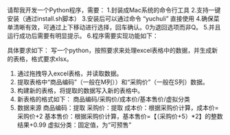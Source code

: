 请帮我开发一个Python程序，需要：
    1.封装成Mac系统的命令行工具
    2.支持一键安装（通过install.sh脚本）
    3.安装后可以通过命令 “yuchuli” 直接使用
    4.确保菜单清晰有效，可通过上下移动进行选择，回车确认。0为退回选项而非Q。
    5.并且运行成功后需要有明显提示。
    6.程序需要实现功能如下：

具体要求如下：
写一个python，按照要求来处理excel表格中的数据，并生成新的表格，格式要求xlsx。

1. 通过拖拽导入excel表格，并读取数据。
2. 提取表格中“商品编码”（一般在M列））和“采购价”（一般在S列）数据。
3. 构建新的表格，将提取的数据写入新的表格中。
4. 新表格的格式如下：
    商品编码/采购价/成本价/基本售价/虚拟分类
5. 数据来源
    商品编码：提取
    采购价：提取
    成本价：根据采购价计算，成本价=采购价+2
    基本售价：根据采购价计算，基本售价=【（采购价+5）*2】的整数结果+0.99
    虚拟分类：固定值，为“可预售”
